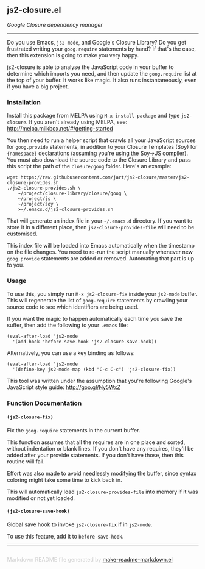 ## js2-closure.el
*Google Closure dependency manager*

---

Do you use Emacs, `js2-mode`, and Google's Closure Library?  Do you get
frustrated writing your `goog.require` statements by hand?  If that's the
case, then this extension is going to make you very happy.

js2-closure is able to analyse the JavaScript code in your buffer to
determine which imports you need, and then update the `goog.require` list at
the top of your buffer.  It works like magic.  It also runs instantaneously,
even if you have a big project.

### Installation


Install this package from MELPA using `M-x install-package` and type
`js2-closure`.  If you aren't already using MELPA, see:
http://melpa.milkbox.net/#/getting-started

You then need to run a helper script that crawls all your JavaScript sources
for `goog.provide` statements, in addition to your Closure Templates (Soy)
for `{namespace}` declarations (assuming you're using the Soy->JS compiler).
You must also download the source code to the Closure Library and pass this
script the path of the `closure/goog` folder.  Here's an example:

    wget https://raw.githubusercontent.com/jart/js2-closure/master/js2-closure-provides.sh
    ./js2-closure-provides.sh \
        ~/project/closure-library/closure/goog \
        ~/project/js \
        ~/project/soy \
        >~/.emacs.d/js2-closure-provides.sh

That will generate an index file in your `~/.emacs.d` directory.  If you
want to store it in a different place, then `js2-closure-provides-file` will
need to be customised.

This index file will be loaded into Emacs automatically when the timestamp
on the file changes.  You need to re-run the script manually whenever new
`goog.provide` statements are added or removed.  Automating that part is up
to you.

### Usage


To use this, you simply run `M-x js2-closure-fix` inside your `js2-mode`
buffer.  This will regenerate the list of `goog.require` statements by
crawling your source code to see which identifiers are being used.

If you want the magic to happen automatically each time you save the suffer,
then add the following to your `.emacs` file:

    (eval-after-load 'js2-mode
      '(add-hook 'before-save-hook 'js2-closure-save-hook))

Alternatively, you can use a key binding as follows:

    (eval-after-load 'js2-mode
      '(define-key js2-mode-map (kbd "C-c C-c") 'js2-closure-fix))

This tool was written under the assumption that you're following Google's
JavaScript style guide: http://goo.gl/Ny5WxZ

### Function Documentation


#### `(js2-closure-fix)`

Fix the `goog.require` statements in the current buffer.

This function assumes that all the requires are in one place and
sorted, without indentation or blank lines.  If you don't have
any requires, they'll be added after your provide statements.  If
you don't have those, then this routine will fail.

Effort was also made to avoid needlessly modifying the buffer,
since syntax coloring might take some time to kick back in.

This will automatically load `js2-closure-provides-file` into
memory if it was modified or not yet loaded.

#### `(js2-closure-save-hook)`

Global save hook to invoke `js2-closure-fix` if in `js2-mode`.

To use this feature, add it to `before-save-hook`.

-----
<div style="padding-top:15px;color: #d0d0d0;">
Markdown README file generated by
<a href="https://github.com/mgalgs/make-readme-markdown">make-readme-markdown.el</a>
</div>
